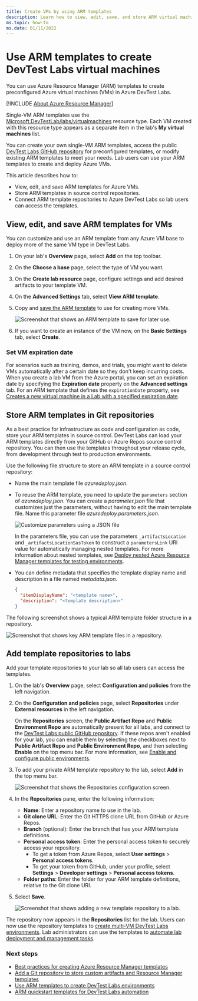 ```yaml
---
title: Create VMs by using ARM templates
description: Learn how to view, edit, save, and store ARM virtual machine (VM) templates, and connect template repositories to Azure DevTest Labs.
ms.topic: how-to
ms.date: 01/11/2022
---
```


# Use ARM templates to create DevTest Labs virtual machines

You can use Azure Resource Manager (ARM) templates to create preconfigured Azure virtual machines (VMs) in Azure DevTest Labs. 

[!INCLUDE [About Azure Resource Manager](../../includes/resource-manager-quickstart-introduction.md)]

Single-VM ARM templates use the [Microsoft.DevTestLab/labs/virtualmachines](/azure/templates/microsoft.devtestlab/2018-09-15/labs/virtualmachines) resource type. Each VM created with this resource type appears as a separate item in the lab's **My virtual machines** list.

You can create your own single-VM ARM templates, access the public [DevTest Labs GitHub repository](https://github.com/Azure/azure-devtestlab) for preconfigured templates, or modify existing ARM templates to meet your needs. Lab users can use your ARM templates to create and deploy Azure VMs.

This article describes how to:

- View, edit, and save ARM templates for Azure VMs.
- Store ARM templates in source control repositories.
- Connect ARM template repositories to Azure DevTest Labs so lab users can access the templates.

## View, edit, and save ARM templates for VMs

You can customize and use an ARM template from any Azure VM base to deploy more of the same VM type in DevTest Labs.

1. On your lab's **Overview** page, select **Add** on the top toolbar.
1. On the **Choose a base** page, select the type of VM you want.
1. On the **Create lab resource** page, configure settings and add desired artifacts to your template VM.
1. On the **Advanced Settings** tab, select **View ARM template**.
1. Copy and [save the ARM template](#store-arm-templates-in-git-repositories) to use for creating more VMs.

   ![Screenshot that shows an ARM template to save for later use.](./media/devtest-lab-use-arm-template/devtestlab-lab-copy-rm-template.png)

1. If you want to create an instance of the VM now, on the **Basic Settings** tab, select **Create**.

### Set VM expiration date

For scenarios such as training, demos, and trials, you might want to delete VMs automatically after a certain date so they don't keep incurring costs. When you create a lab VM from the Azure portal, you can set an expiration date by specifying the **Expiration date** property on the **Advanced settings** tab. For an ARM template that defines the `expirationDate` property, see [Creates a new virtual machine in a Lab with a specified expiration date](https://github.com/Azure/azure-devtestlab/tree/master/samples/DevTestLabs/QuickStartTemplates/101-dtl-create-vm-username-pwd-customimage-with-expiration).

<a name="configure-your-own-template-repositories"></a>
<a name="create-your-own-template-repositories"></a>
## Store ARM templates in Git repositories

As a best practice for infrastructure as code and configuration as code, store your ARM templates in source control. DevTest Labs can load your ARM templates directly from your GitHub or Azure Repos source control repository. You can then use the templates throughout your release cycle, from development through test to production environments.

Use the following file structure to store an ARM template in a source control repository:

- Name the main template file *azuredeploy.json*.

- To reuse the ARM template, you need to update the `parameters` section of *azuredeploy.json*. You can create a *parameter.json* file that customizes just the parameters, without having to edit the main template file. Name this parameter file *azuredeploy.parameters.json*.

  ![Customize parameters using a JSON file](./media/devtest-lab-use-arm-template/devtestlab-lab-custom-params.png)

  In the parameters file, you can use the parameters `_artifactsLocation` and `_artifactsLocationSasToken` to construct a `parametersLink` URI value for automatically managing nested templates. For more information about nested templates, see [Deploy nested Azure Resource Manager templates for testing environments](deploy-nested-template-environments.md).

- You can define metadata that specifies the template display name and description in a file named *metadata.json*.

  ```json
  {
    "itemDisplayName": "<template name>",
    "description": "<template description>"
  }
  ```

The following screenshot shows a typical ARM template folder structure in a repository.

![Screenshot that shows key ARM template files in a repository.](./media/devtest-lab-create-environment-from-arm/main-template.png)

## Add template repositories to labs

Add your template repositories to your lab so all lab users can access the templates.

1. On the lab's **Overview** page, select **Configuration and policies** from the left navigation.

1. On the **Configuration and policies** page, select **Repositories** under **External resources** in the left navigation.

   On the **Repositories** screen, the **Public Artifact Repo** and **Public Environment Repo** are automatically present for all labs, and connect to the [DevTest Labs public GitHub repository](https://github.com/Azure/azure-devtestlab). If these repos aren't enabled for your lab, you can enable them by selecting the checkboxes next to **Public Artifact Repo** and **Public Environment Repo**, and then selecting **Enable** on the top menu bar. For more information, see [Enable and configure public environments](devtest-lab-create-environment-from-arm.md#enable-and-configure-public-environments).

1. To add your private ARM template repository to the lab, select **Add** in the top menu bar.

   ![Screenshot that shows the Repositories configuration screen.](./media/devtest-lab-create-environment-from-arm/public-repo.png)

1. In the **Repositories** pane, enter the following information:

   - **Name**: Enter a repository name to use in the lab.
   - **Git clone URL**: Enter the Git HTTPS clone URL from GitHub or Azure Repos.
   - **Branch** (optional): Enter the branch that has your ARM template definitions.
   - **Personal access token**: Enter the personal access token to securely access your repository.
     - To get a token from Azure Repos, select **User settings** > **Personal access tokens**.
     - To get your token from GitHub, under your profile, select **Settings** > **Developer settings** > **Personal access tokens**.
   - **Folder paths**: Enter the folder for your ARM template definitions, relative to the Git clone URI.

1. Select **Save**.

   ![Screenshot that shows adding a new template repository to a lab.](./media/devtest-lab-create-environment-from-arm/repo-values.png)

The repository now appears in the **Repositories** list for the lab. Users can now use the repository templates to [create multi-VM DevTest Labs environments](devtest-lab-create-environment-from-arm.md). Lab administrators can use the templates to [automate lab deployment and management tasks](devtest-lab-use-arm-and-powershell-for-lab-resources.md#arm-template-automation).

### Next steps

- [Best practices for creating Azure Resource Manager templates](../azure-resource-manager/templates/best-practices.md)
- [Add a Git repository to store custom artifacts and Resource Manager templates](devtest-lab-add-artifact-repo.md)
- [Use ARM templates to create DevTest Labs environments](devtest-lab-create-environment-from-arm.md)
- [ARM quickstart templates for DevTest Labs automation](https://github.com/Azure/azure-quickstart-templates)
